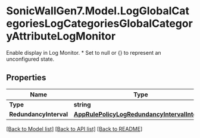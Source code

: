# SonicWallGen7.Model.LogGlobalCategoriesLogCategoriesGlobalCategoryAttributeLogMonitor
Enable display in Log Monitor. * Set to null or {} to represent  an unconfigured state.

## Properties

Name | Type | Description | Notes
------------ | ------------- | ------------- | -------------
**Type** | **string** | Type. | [optional] 
**RedundancyInterval** | [**AppRulePolicyLogRedundancyIntervalInterval**](AppRulePolicyLogRedundancyIntervalInterval.md) |  | [optional] 

[[Back to Model list]](../README.md#documentation-for-models) [[Back to API list]](../README.md#documentation-for-api-endpoints) [[Back to README]](../README.md)

